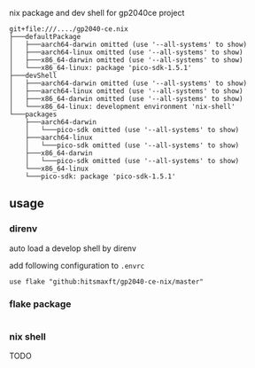 nix package and dev shell for gp2040ce project

```
git+file:///..../gp2040-ce.nix
├───defaultPackage
│   ├───aarch64-darwin omitted (use '--all-systems' to show)
│   ├───aarch64-linux omitted (use '--all-systems' to show)
│   ├───x86_64-darwin omitted (use '--all-systems' to show)
│   └───x86_64-linux: package 'pico-sdk-1.5.1'
├───devShell
│   ├───aarch64-darwin omitted (use '--all-systems' to show)
│   ├───aarch64-linux omitted (use '--all-systems' to show)
│   ├───x86_64-darwin omitted (use '--all-systems' to show)
│   └───x86_64-linux: development environment 'nix-shell'
└───packages
    ├───aarch64-darwin
    │   └───pico-sdk omitted (use '--all-systems' to show)
    ├───aarch64-linux
    │   └───pico-sdk omitted (use '--all-systems' to show)
    ├───x86_64-darwin
    │   └───pico-sdk omitted (use '--all-systems' to show)
    └───x86_64-linux
    └───pico-sdk: package 'pico-sdk-1.5.1'
```


## usage

### direnv 
auto load a develop shell by direnv 

add following configuration to `.envrc`

```
use flake "github:hitsmaxft/gp2040-ce-nix/master"
```

### flake package

```flake.nix

```

### nix shell

TODO 


